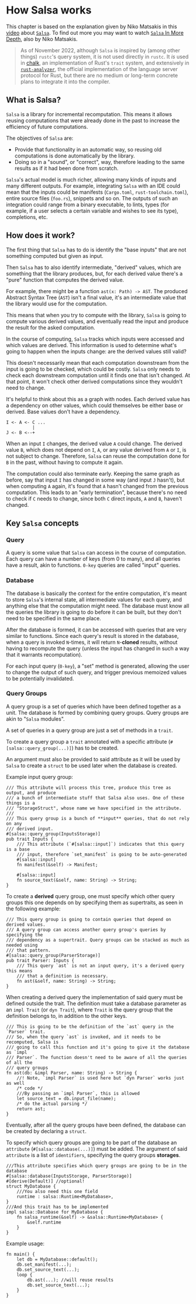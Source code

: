 # How Salsa works

<!-- toc -->

This chapter is based on the explanation given by Niko Matsakis in this
[video](https://www.youtube.com/watch?v=_muY4HjSqVw) about
[`Salsa`](https://github.com/salsa-rs/salsa). To find out more you may
want to watch [`Salsa` In More
Depth](https://www.youtube.com/watch?v=i_IhACacPRY), also by Niko
Matsakis.

> As of <!-- date-check --> November 2022, although `Salsa` is inspired by (among
> other things) `rustc`'s query system, it is not used directly in `rustc`. It
> _is_ used in [chalk], an implementation of  Rust's `trait` system, and
> extensively in [`rust-analyzer`], the official implementation of the language
> server protocol for Rust, but there are no  medium or long-term concrete
> plans to integrate it into the compiler.

[`rust-analyzer`]: https://rust-analyzer.github.io/
[chalk]: https://rust-lang.github.io/chalk/book/what_is_chalk.html

## What is Salsa?

`Salsa` is a library for incremental recomputation. This means it allows reusing
computations that were already done in the past to increase the efficiency
of future computations.

The objectives of `Salsa` are:
 * Provide that functionality in an automatic way, so reusing old computations
   is done automatically by the library.
 * Doing so in a "sound", or "correct", way, therefore leading to the same
   results as if it had been done from scratch.

`Salsa`'s actual model is much richer, allowing many kinds of inputs and many
different outputs. For example, integrating `Salsa` with an IDE could mean that
the inputs could be manifests (`Cargo.toml`, `rust-toolchain.toml`), entire
source files (`foo.rs`), snippets and so on. The outputs of such an integration
could range from a binary executable, to lints, types (for example, if a user
selects a certain variable and wishes to see its type), completions, etc.

## How does it work?

The first thing that `Salsa` has to do is identify the "base inputs" that
are not something computed but given as input.

Then `Salsa` has to also identify intermediate, "derived" values, which are
something that the library produces, but, for each derived value there's a
"pure" function that computes the derived value.

For example, there might be a function `ast(x: Path) -> AST`. The produced
Abstract Syntax Tree (`AST`) isn't a final value, it's an intermediate value
that the library would use for the computation.

This means that when you try to compute with the library, `Salsa` is going to
compute various derived values, and eventually read the input and produce the
result for the asked computation.

In the course of computing, `Salsa` tracks which inputs were accessed and which
values are derived. This information is used to determine what's going to
happen when the inputs change: are the derived values still valid?

This doesn't necessarily mean that each computation downstream from the input
is going to be checked, which could be costly. `Salsa` only needs to check each
downstream computation until it finds one that isn't changed. At that point, it
won't check other derived computations since they wouldn't need to change.

It's helpful to think about this as a graph with nodes. Each derived value
has a dependency on other values, which could themselves be either base or
derived. Base values don't have a dependency.

```ignore
I <- A <- C ...
          |
J <- B <--+
```

When an input `I` changes, the derived value `A` could change. The derived
value `B`, which does not depend on `I`, `A`, or any value derived from `A` or
`I`, is not subject to change.  Therefore, `Salsa` can reuse the computation done
for `B` in the past, without having to compute it again.

The computation could also terminate early. Keeping the same graph as before,
say that input `I` has changed in some way (and input `J` hasn't), but when
computing `A` again, it's found that `A` hasn't changed from the previous
computation. This leads to an "early termination", because there's no need to
check if `C` needs to change, since both `C` direct inputs, `A` and `B`,
haven't changed.

## Key `Salsa` concepts

### Query

A query is some value that `Salsa` can access in the course of computation.  Each
query can have a number of keys (from 0 to many), and all queries have a
result, akin to functions.  `0-key` queries are called "input" queries.

### Database

The database is basically the context for the entire computation, it's meant to
store `Salsa`'s internal state, all intermediate values for each query, and
anything else that the computation might need. The database must know all the
queries the library is going to do before it can be built, but they don't need
to be specified in the same place.

After the database is formed, it can be accessed with queries that are very
similar to functions. Since each query's result is stored in the database, when
a query is invoked `N`-times, it will return `N`-**cloned** results, without having
to recompute the query (unless the input has changed in such a way that it
warrants recomputation).

For each input query (`0-key`), a "set" method is generated, allowing the user to
change the output of such query, and trigger previous memoized values to be
potentially invalidated.

### Query Groups

A query group is a set of queries which have been defined together as a unit.
The database is formed by combining query groups. Query groups are akin to
"`Salsa` modules".

A set of queries in a query group are just a set of methods in a `trait`.

To create a query group a `trait` annotated with a specific attribute
(`#[salsa::query_group(...)]`) has to be created.

An argument must also be provided to said attribute as it will be used by `Salsa`
to create a `struct` to be used later when the database is created.

Example input query group:

```rust,ignore
/// This attribute will process this tree, produce this tree as output, and produce
/// a bunch of intermediate stuff that Salsa also uses. One of these things is a
/// "StorageStruct", whose name we have specified in the attribute.
///
/// This query group is a bunch of **input** queries, that do not rely on any
/// derived input.
#[salsa::query_group(InputsStorage)]
pub trait Inputs {
    /// This attribute (`#[salsa::input]`) indicates that this query is a base
    /// input, therefore `set_manifest` is going to be auto-generated
    #[salsa::input]
    fn manifest(&self) -> Manifest;

    #[salsa::input]
    fn source_text(&self, name: String) -> String;
}
```

To create a **derived** query group, one must specify which other query groups
this one depends on by specifying them as supertraits, as seen in the following
example:

```rust,ignore
/// This query group is going to contain queries that depend on derived values.
/// A query group can access another query group's queries by specifying the
/// dependency as a supertrait. Query groups can be stacked as much as needed using
/// that pattern.
#[salsa::query_group(ParserStorage)]
pub trait Parser: Inputs {
    /// This query `ast` is not an input query, it's a derived query this means
    /// that a definition is necessary.
    fn ast(&self, name: String) -> String;
}
```

When creating a derived query the implementation of said query must be defined
outside the trait.  The definition must take a database parameter as an `impl
Trait` (or `dyn Trait`), where `Trait` is the query group that the definition
belongs to, in addition to the other keys.

```rust,ignore
/// This is going to be the definition of the `ast` query in the `Parser` trait.
/// So, when the query `ast` is invoked, and it needs to be recomputed, Salsa is
/// going to call this function and it's going to give it the database as `impl
/// Parser`. The function doesn't need to be aware of all the queries of all the
/// query groups
fn ast(db: &impl Parser, name: String) -> String {
    //! Note, `impl Parser` is used here but `dyn Parser` works just as well
    /* code */
    ///By passing an `impl Parser`, this is allowed
    let source_text = db.input_file(name);
    /* do the actual parsing */
    return ast;
}
```

Eventually, after all the query groups have been defined, the database can be
created by declaring a `struct`.

To specify which query groups are going to be part of the database an `attribute`
(`#[salsa::database(...)]`) must be added. The argument of said `attribute` is a
list of `identifiers`, specifying the query groups **storages**.

```rust,ignore
///This attribute specifies which query groups are going to be in the database
#[salsa::database(InputsStorage, ParserStorage)]
#[derive(Default)] //optional!
struct MyDatabase {
    ///You also need this one field
    runtime : salsa::Runtime<MyDatabase>,
}
///And this trait has to be implemented
impl salsa::Database for MyDatabase {
    fn salsa_runtime(&self) -> &salsa::Runtime<MyDatabase> {
        &self.runtime
    }
}
```

Example usage:

```rust,ignore
fn main() {
    let db = MyDatabase::default();
    db.set_manifest(...);
    db.set_source_text(...);
    loop {
        db.ast(...); //will reuse results
        db.set_source_text(...);
    }
}
```
